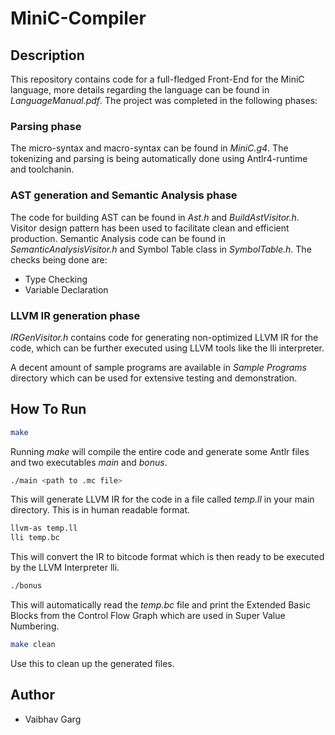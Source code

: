 # MiniC-Compiler

## Description

This repository contains code for a full-fledged Front-End for the MiniC language, more details regarding the language can be found in *LanguageManual.pdf*. The project was completed in the following phases:

### Parsing phase

The micro-syntax and macro-syntax can be found in *MiniC.g4*. The tokenizing and parsing is being automatically done using Antlr4-runtime and toolchanin.

### AST generation and Semantic Analysis phase

The code for building AST can be found in *Ast.h* and *BuildAstVisitor.h*. Visitor design pattern has been used to facilitate clean and efficient production. Semantic Analysis code can be found in *SemanticAnalysisVisitor.h* and Symbol Table class in *SymbolTable.h*. The checks being done are:

* Type Checking
* Variable Declaration

### LLVM IR generation phase

*IRGenVisitor.h* contains code for generating non-optimized LLVM IR for the code, which can be further executed using LLVM tools like the lli interpreter.

A decent amount of sample programs are available in *Sample Programs* directory which can be used for extensive testing and demonstration.

## How To Run

```bash
make
```

Running *make* will compile the entire code and generate some Antlr files and two executables *main* and *bonus*.

```bash
./main <path to .mc file>
```

This will generate LLVM IR for the code in a file called *temp.ll* in your main directory. This is in human readable format.

```bash
llvm-as temp.ll
lli temp.bc
```

This will convert the IR to bitcode format which is then ready to be executed by the LLVM Interpreter lli.

```bash
./bonus
```

This will automatically read the *temp.bc* file and print the Extended Basic Blocks from the Control Flow Graph which are used in Super Value Numbering.

```bash
make clean
```

Use this to clean up the generated files.

## Author

* Vaibhav Garg
